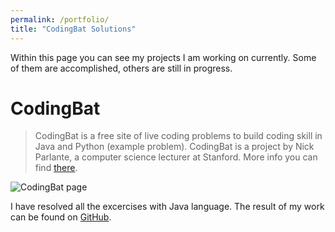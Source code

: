 ```yaml
---
permalink: /portfolio/
title: "CodingBat Solutions"
---
```


Within this page you can see my projects I am working on currently. Some of them are accomplished, others are still in progress. 

# CodingBat #
>  CodingBat is a free site of live coding problems to build coding skill in Java and Python (example problem). CodingBat is a project by Nick Parlante, a computer science lecturer at Stanford.
> More info you can find [there](https://codingbat.com/about.html). 

<img src="{{ site.url }}{{ site.baseurl }}/assets/images/CodingBat.png" alt="CodingBat page">

I have resolved all the excercises with Java language. The result of my work can be found on [GitHub](https://github.com/AdamSajewicz/java-coding-bat "Adam Sajewicz's resolution for CodingBat Java problems").
